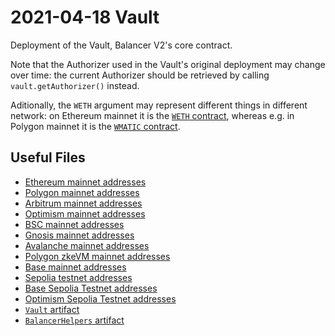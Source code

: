 # 2021-04-18 Vault

Deployment of the Vault, Balancer V2's core contract.

Note that the Authorizer used in the Vault's original deployment may change over time: the current Authorizer should be retrieved by calling `vault.getAuthorizer()` instead.

Aditionally, the `WETH` argument may represent different things in different network: on Ethereum mainnet it is the [`WETH` contract](https://etherscan.io/address/0xC02aaA39b223FE8D0A0e5C4F27eAD9083C756Cc2), whereas e.g. in Polygon mainnet it is the [`WMATIC` contract](https://polygonscan.com/address/0x0d500b1d8e8ef31e21c99d1db9a6444d3adf1270).

## Useful Files

- [Ethereum mainnet addresses](./output/mainnet.json)
- [Polygon mainnet addresses](./output/polygon.json)
- [Arbitrum mainnet addresses](./output/arbitrum.json)
- [Optimism mainnet addresses](./output/optimism.json)
- [BSC mainnet addresses](./output/bsc.json)
- [Gnosis mainnet addresses](./output/gnosis.json)
- [Avalanche mainnet addresses](./output/avalanche.json)
- [Polygon zkeVM mainnet addresses](./output/zkevm.json)
- [Base mainnet addresses](./output/base.json)
- [Sepolia testnet addresses](./output/sepolia.json)
- [Base Sepolia Testnet addresses](./output/base_sepolia.json)
- [Optimism Sepolia Testnet addresses](./output/optimism_sepolia.json)
- [`Vault` artifact](./artifact/Vault.json)
- [`BalancerHelpers` artifact](./artifact/BalancerHelpers.json)
